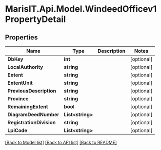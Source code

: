 
# MarisIT.Api.Model.WindeedOfficev1PropertyDetail

## Properties

Name | Type | Description | Notes
------------ | ------------- | ------------- | -------------
**DbKey** | **int** |  | [optional] 
**LocalAuthority** | **string** |  | [optional] 
**Extent** | **string** |  | [optional] 
**ExtentUnit** | **string** |  | [optional] 
**PreviousDescription** | **string** |  | [optional] 
**Province** | **string** |  | [optional] 
**RemainingExtent** | **bool** |  | [optional] 
**DiagramDeedNumber** | **List&lt;string&gt;** |  | [optional] 
**RegistrationDivision** | **string** |  | [optional] 
**LpiCode** | **List&lt;string&gt;** |  | [optional] 

[[Back to Model list]](../README.md#documentation-for-models)
[[Back to API list]](../README.md#documentation-for-api-endpoints)
[[Back to README]](../README.md)

